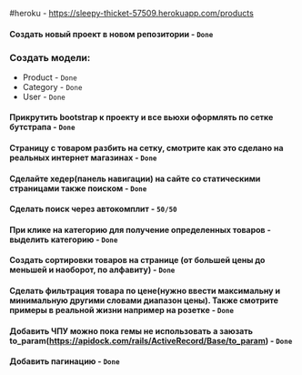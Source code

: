 #heroku  - https://sleepy-thicket-57509.herokuapp.com/products


#### Создать новый проект в новом репозитории - `Done`
### Создать модели:
* Product - `Done`
* Category - `Done`
* User - `Done`
#### Прикрутить bootstrap к проекту и все вьюхи оформлять по сетке бутстрапа - `Done`
#### Страницу с товаром разбить на сетку, смотрите как это сделано на реальных интернет магазинах - `Done`
#### Сделайте хедер(панель навигации) на сайте со статическими страницами также поиском - `Done`
#### Сделать поиск через автокомплит - `50/50`
#### При клике на категорию для получение определенных товаров - выделить категорию - `Done`
#### Создать сортировки товаров на странице (от большей цены до меньшей и наоборот, по алфавиту) - `Done`
#### Сделать фильтрация товара по цене(нужно ввести максимальну и минимальную другими словами диапазон цены). Также смотрите примеры в реальной жизни например на розетке - `Done`
#### Добавить ЧПУ можно пока гемы не использовать а заюзать to_param(https://apidock.com/rails/ActiveRecord/Base/to_param) - `Done`
#### Добавить пагинацию - `Done`